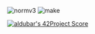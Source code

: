 ![normv3](https://github.com/busshi/libft/actions/workflows/norm.yml/badge.svg) ![make](https://github.com/busshi/libft/actions/workflows/checker.yml/badge.svg)

[![aldubar's 42Project Score](https://badge42.herokuapp.com/api/project/aldubar/Libft)](https://github.com/JaeSeoKim/badge42)
